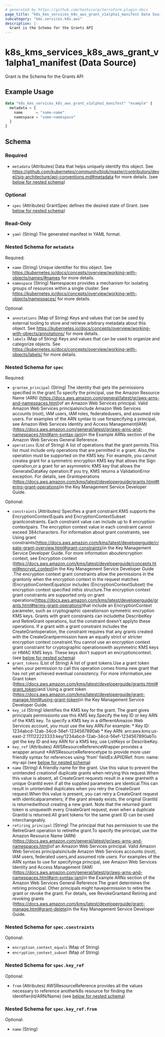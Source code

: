 ```yaml
---
# generated by https://github.com/hashicorp/terraform-plugin-docs
page_title: "k8s_kms_services_k8s_aws_grant_v1alpha1_manifest Data Source - terraform-provider-k8s"
subcategory: "kms.services.k8s.aws"
description: |-
  Grant is the Schema for the Grants API
---
```


# k8s_kms_services_k8s_aws_grant_v1alpha1_manifest (Data Source)

Grant is the Schema for the Grants API

## Example Usage

```terraform
data "k8s_kms_services_k8s_aws_grant_v1alpha1_manifest" "example" {
  metadata = {
    name      = "some-name"
    namespace = "some-namespace"
  }
}
```

<!-- schema generated by tfplugindocs -->
## Schema

### Required

- `metadata` (Attributes) Data that helps uniquely identify this object. See https://github.com/kubernetes/community/blob/master/contributors/devel/sig-architecture/api-conventions.md#metadata for more details. (see [below for nested schema](#nestedatt--metadata))

### Optional

- `spec` (Attributes) GrantSpec defines the desired state of Grant. (see [below for nested schema](#nestedatt--spec))

### Read-Only

- `yaml` (String) The generated manifest in YAML format.

<a id="nestedatt--metadata"></a>
### Nested Schema for `metadata`

Required:

- `name` (String) Unique identifier for this object. See https://kubernetes.io/docs/concepts/overview/working-with-objects/names/#names for more details.
- `namespace` (String) Namespaces provides a mechanism for isolating groups of resources within a single cluster. See https://kubernetes.io/docs/concepts/overview/working-with-objects/namespaces/ for more details.

Optional:

- `annotations` (Map of String) Keys and values that can be used by external tooling to store and retrieve arbitrary metadata about this object. See https://kubernetes.io/docs/concepts/overview/working-with-objects/annotations/ for more details.
- `labels` (Map of String) Keys and values that can be used to organize and categorize objects. See https://kubernetes.io/docs/concepts/overview/working-with-objects/labels/ for more details.


<a id="nestedatt--spec"></a>
### Nested Schema for `spec`

Required:

- `grantee_principal` (String) The identity that gets the permissions specified in the grant.To specify the principal, use the Amazon Resource Name (ARN) (https://docs.aws.amazon.com/general/latest/gr/aws-arns-and-namespaces.html)of an Amazon Web Services principal. Valid Amazon Web Services principalsinclude Amazon Web Services accounts (root), IAM users, IAM roles, federatedusers, and assumed role users. For examples of the ARN syntax to use forspecifying a principal, see Amazon Web Services Identity and Access Management(IAM) (https://docs.aws.amazon.com/general/latest/gr/aws-arns-and-namespaces.html#arn-syntax-iam)in the Example ARNs section of the Amazon Web Services General Reference.
- `operations` (List of String) A list of operations that the grant permits.This list must include only operations that are permitted in a grant. Also,the operation must be supported on the KMS key. For example, you cannot createa grant for a symmetric encryption KMS key that allows the Sign operation,or a grant for an asymmetric KMS key that allows the GenerateDataKey operation.If you try, KMS returns a ValidationError exception. For details, see Grantoperations (https://docs.aws.amazon.com/kms/latest/developerguide/grants.html#terms-grant-operations)in the Key Management Service Developer Guide.

Optional:

- `constraints` (Attributes) Specifies a grant constraint.KMS supports the EncryptionContextEquals and EncryptionContextSubset grantconstraints. Each constraint value can include up to 8 encryption contextpairs. The encryption context value in each constraint cannot exceed 384characters. For information about grant constraints, see Using grant constraints(https://docs.aws.amazon.com/kms/latest/developerguide/create-grant-overview.html#grant-constraints)in the Key Management Service Developer Guide. For more information aboutencryption context, see Encryption context (https://docs.aws.amazon.com/kms/latest/developerguide/concepts.html#encrypt_context)in the Key Management Service Developer Guide .The encryption context grant constraints allow the permissions in the grantonly when the encryption context in the request matches (EncryptionContextEquals)or includes (EncryptionContextSubset) the encryption context specified inthis structure.The encryption context grant constraints are supported only on grant operations(https://docs.aws.amazon.com/kms/latest/developerguide/grants.html#terms-grant-operations)that include an EncryptionContext parameter, such as cryptographic operationson symmetric encryption KMS keys. Grants with grant constraints can includethe DescribeKey and RetireGrant operations, but the constraint doesn't applyto these operations. If a grant with a grant constraint includes the CreateGrantoperation, the constraint requires that any grants created with the CreateGrantpermission have an equally strict or stricter encryption context constraint.You cannot use an encryption context grant constraint for cryptographic operationswith asymmetric KMS keys or HMAC KMS keys. These keys don't support an encryptioncontext. (see [below for nested schema](#nestedatt--spec--constraints))
- `grant_tokens` (List of String) A list of grant tokens.Use a grant token when your permission to call this operation comes froma new grant that has not yet achieved eventual consistency. For more information,see Grant token (https://docs.aws.amazon.com/kms/latest/developerguide/grants.html#grant_token)and Using a grant token (https://docs.aws.amazon.com/kms/latest/developerguide/grant-manage.html#using-grant-token)in the Key Management Service Developer Guide.
- `key_id` (String) Identifies the KMS key for the grant. The grant gives principals permissionto use this KMS key.Specify the key ID or key ARN of the KMS key. To specify a KMS key in a differentAmazon Web Services account, you must use the key ARN.For example:   * Key ID: 1234abcd-12ab-34cd-56ef-1234567890ab   * Key ARN: arn:aws:kms:us-east-2:111122223333:key/1234abcd-12ab-34cd-56ef-1234567890abTo get the key ID and key ARN for a KMS key, use ListKeys or DescribeKey.
- `key_ref` (Attributes) AWSResourceReferenceWrapper provides a wrapper around *AWSResourceReferencetype to provide more user friendly syntax for references using 'from' fieldEx:APIIDRef:	from:	  name: my-api (see [below for nested schema](#nestedatt--spec--key_ref))
- `name` (String) A friendly name for the grant. Use this value to prevent the unintended creationof duplicate grants when retrying this request.When this value is absent, all CreateGrant requests result in a new grantwith a unique GrantId even if all the supplied parameters are identical.This can result in unintended duplicates when you retry the CreateGrant request.When this value is present, you can retry a CreateGrant request with identicalparameters; if the grant already exists, the original GrantId is returnedwithout creating a new grant. Note that the returned grant token is uniquewith every CreateGrant request, even when a duplicate GrantId is returned.All grant tokens for the same grant ID can be used interchangeably.
- `retiring_principal` (String) The principal that has permission to use the RetireGrant operation to retirethe grant.To specify the principal, use the Amazon Resource Name (ARN) (https://docs.aws.amazon.com/general/latest/gr/aws-arns-and-namespaces.html)of an Amazon Web Services principal. Valid Amazon Web Services principalsinclude Amazon Web Services accounts (root), IAM users, federated users,and assumed role users. For examples of the ARN syntax to use for specifyinga principal, see Amazon Web Services Identity and Access Management (IAM)(https://docs.aws.amazon.com/general/latest/gr/aws-arns-and-namespaces.html#arn-syntax-iam)in the Example ARNs section of the Amazon Web Services General Reference.The grant determines the retiring principal. Other principals might havepermission to retire the grant or revoke the grant. For details, see RevokeGrantand Retiring and revoking grants (https://docs.aws.amazon.com/kms/latest/developerguide/grant-manage.html#grant-delete)in the Key Management Service Developer Guide.

<a id="nestedatt--spec--constraints"></a>
### Nested Schema for `spec.constraints`

Optional:

- `encryption_context_equals` (Map of String)
- `encryption_context_subset` (Map of String)


<a id="nestedatt--spec--key_ref"></a>
### Nested Schema for `spec.key_ref`

Optional:

- `from` (Attributes) AWSResourceReference provides all the values necessary to reference anotherk8s resource for finding the identifier(Id/ARN/Name) (see [below for nested schema](#nestedatt--spec--key_ref--from))

<a id="nestedatt--spec--key_ref--from"></a>
### Nested Schema for `spec.key_ref.from`

Optional:

- `name` (String)
